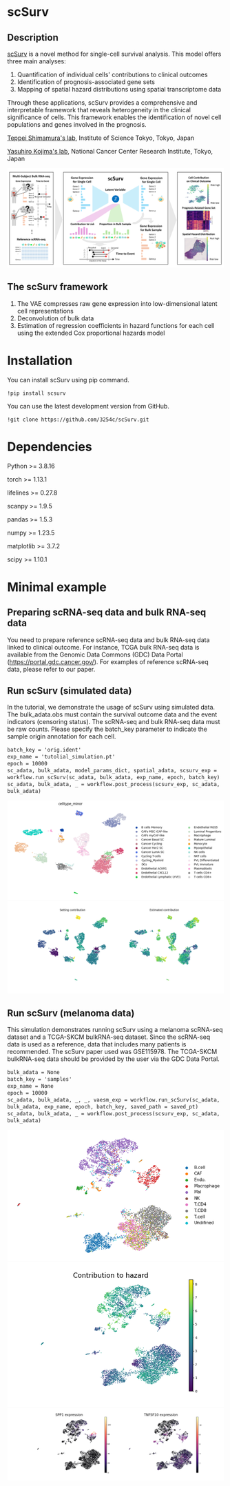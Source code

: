 # scSurv
## Description
[scSurv](https://www.biorxiv.org/content/10.1101/2024.12.10.627659v1) is a novel method for single-cell survival analysis.
This model offers three main analyses:
1. Quantification of individual cells' contributions to clinical outcomes
2. Identification of prognosis-associated gene sets
3. Mapping of spatial hazard distributions using spatial transcriptome data

Through these applications, scSurv provides a comprehensive and interpretable framework that reveals heterogeneity in the clinical significance of cells. 
This framework enables the identification of novel cell populations and genes involved in the prognosis.

[Teppei Shimamura's lab](https://www.shimamlab.info/), Institute of Science Tokyo, Tokyo, Japan

[Yasuhiro Kojima's lab](https://www.ncc.go.jp/jp/ri/division/computational_life_science),   National Cancer Center Research Institute, Tokyo, Japan

![scSurv](conceptial_fig.png)

## The scSurv framework
1. The VAE compresses raw gene expression into low-dimensional latent cell representations
2. Deconvolution of bulk data
3. Estimation of regression coefficients in hazard functions for each cell using the extended Cox proportional hazards model

# Installation
You can install scSurv using pip command.
```
!pip install scsurv
```
You can use the latest development version from GitHub.
```
!git clone https://github.com/3254c/scSurv.git
```

# Dependencies
Python >= 3.8.16

torch >= 1.13.1

lifelines >= 0.27.8

scanpy >= 1.9.5

pandas >= 1.5.3

numpy >= 1.23.5

matplotlib >= 3.7.2

scipy >= 1.10.1

# Minimal example
## Preparing scRNA-seq data and bulk RNA-seq data
You need to prepare reference scRNA-seq data and bulk RNA-seq data linked to clinical outcome. For instance, TCGA bulk RNA-seq data is available from the Genomic Data Commons (GDC) Data Portal (https://portal.gdc.cancer.gov/). For examples of reference scRNA-seq data, please refer to our paper. 

## Run scSurv (simulated data)
In the tutorial, we demonstrate the usage of scSurv using simulated data.
The bulk_adata.obs must contain the survival outcome data and the event indicators (censoring status).
The scRNA-seq and bulk RNA-seq data must be raw counts.
Please specify the batch_key parameter to indicate the sample origin annotation for each cell.
```
batch_key = 'orig.ident'
exp_name = 'tutolial_simulation.pt'
epoch = 10000
sc_adata, bulk_adata, model_params_dict, spatial_adata, scsurv_exp = workflow.run_scSurv(sc_adata, bulk_adata, exp_name, epoch, batch_key)
sc_adata, bulk_adata, _ = workflow.post_process(scsurv_exp, sc_adata, bulk_adata)
```
![visualization celltype annotation](fig/simulation_umap_celltype_minor.png)
![visualization setting and estimated contribution](fig/simulation_umap_setting_and_estimated_beta.png)

## Run scSurv (melanoma data)
This simulation demonstrates running scSurv using a melanoma scRNA-seq dataset and a TCGA-SKCM bulkRNA-seq dataset. Since the scRNA-seq data is used as a reference, data that includes many patients is recommended. The scSurv paper used was GSE115978. The TCGA-SKCM bulkRNA-seq data should be provided by the user via the GDC Data Portal.
```
bulk_adata = None
batch_key = 'samples'
exp_name = None
epoch = 10000
sc_adata, bulk_adata, _, _, vaesm_exp = workflow.run_scSurv(sc_adata, bulk_adata, exp_name, epoch, batch_key, saved_path = saved_pt)
sc_adata, bulk_adata, _ = workflow.post_process(scsurv_exp, sc_adata, bulk_adata)
```
![visualization celltype annotation](fig/SKCM_umap_celltype.png)
![visualization estimated contribution](fig/SKCM_umap_beta_z.png)
![visualization SPP1 and TNFSF10 gene expression](fig/SKCM_umap_SPP1_TNFSF10.png)